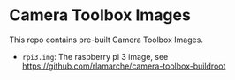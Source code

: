 # Camera Toolbox Images

This repo contains pre-built Camera Toolbox Images.

* `rpi3.img`: The raspberry pi 3 image, see https://github.com/rlamarche/camera-toolbox-buildroot


